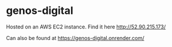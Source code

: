 # genos-digital

Hosted on an AWS EC2 instance. Find it here http://52.90.215.173/

Can also be found at https://genos-digital.onrender.com/


